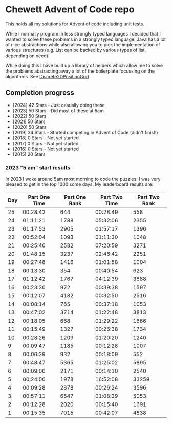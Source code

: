 Chewett Advent of Code repo
===========================

This holds all my solutions for Advent of code including unit tests.

While I normally program in less strongly typed languages I decided that I wanted to solve these problems in a
 strongly typed language. Java has a lot of nice abstractions while also allowing you to pick the
 implementation of various structures (e.g. List can be backed by various types of list, depending on need).

While doing this I have built up a library of helpers which allow me to solve the problems abstracting away a lot
 of the boilerplate focussing on the algorithms. See
 [Discrete2DPositionGrid](src/main/java/net/chewett/adventofcode/datastructures/Discrete2DPositionGrid.java)

## Completion progress

* [2024] 42 Stars - Just casually doing these
* [2023] 50 Stars - Did most of these at 5am 
* [2022] 50 Stars 
* [2021] 50 Stars 
* [2020] 50 Stars 
* [2019] 34 Stars - Started competing in Advent of Code (didn't finish)
* [2018] 0  Stars - Not yet started   
* [2017] 0  Stars - Not yet started
* [2016] 0  Stars - Not yet started   
* [2015] 20 Stars

### 2023 "5 am" start results

In 2023 I woke around 5am most morning to code the puzzles.
I was very pleased to get in the top 1000 some days. My leaderboard results are:

| Day | Part One Time | Part One Rank | Part Two Time | Part Two Rank |
|-----|---------------|---------------|---------------|---------------|
| 25  | 00:28:42      | 644           | 00:28:49      | 558           |
| 24  | 01:11:21      | 1788          | 05:32:06      | 2355          |
| 23  | 01:17:53      | 2905          | 01:57:17      | 1396          |
| 22  | 00:52:04      | 1093          | 01:11:30      | 1048          |
| 21  | 00:25:40      | 2582          | 07:20:59      | 3271          |
| 20  | 01:48:15      | 3237          | 02:46:42      | 2251          |
| 19  | 00:27:48      | 1416          | 01:01:58      | 1004          |
| 18  | 00:13:30      | 354           | 00:40:54      | 623           |
| 17  | 01:12:42      | 1767          | 04:12:39      | 3888          |
| 16  | 00:23:30      | 972           | 00:39:38      | 1597          |
| 15  | 00:12:07      | 4182          | 00:32:50      | 2516          |
| 14  | 00:08:14      | 765           | 00:37:18      | 1053          |
| 13  | 00:47:02      | 3714          | 01:22:48      | 3813          |
| 12  | 00:18:05      | 668           | 01:29:22      | 1666          |
| 11  | 00:15:49      | 1327          | 00:26:38      | 1734          |
| 10  | 00:28:26      | 1209          | 01:20:20      | 1240          |
| 9   | 00:09:47      | 1185          | 00:12:28      | 1007          |
| 8   | 00:06:39      | 932           | 00:18:09      | 552           |
| 7   | 00:48:47      | 5365          | 01:25:02      | 5895          |
| 6   | 00:09:00      | 2171          | 00:14:10      | 2540          |
| 5   | 00:24:00      | 1978          | 16:52:08      | 33259         |
| 4   | 00:09:28      | 2878          | 00:26:24      | 3596          |
| 3   | 00:57:11      | 6547          | 01:08:39      | 5053          |
| 2   | 00:12:28      | 2020          | 00:15:40      | 1691          |
| 1   | 00:15:35      | 7015          | 00:42:07      | 4838          |


